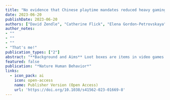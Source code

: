 ```yaml
---
title: "No evidence that Chinese playtime mandates reduced heavy gaming in one segment of the video games industry"
date: 2023-06-20
publishDate: 2023-06-20
authors: ["David Zendle", "Catherine Flick", "Elena Gordon-Petrovskaya", "Nick Ballou", "Leon Y. Xiao", "Anders Drachen"]
author_notes:
- ""
- ""
- ""
- "That's me!"
publication_types: ["2"]
abstract: "**Background and Aims** Loot boxes are items in video games that may be bought for real-world money but provide ran- domized rewards. Formal similarities between loot boxes and gambling have led to concerns that they may provide a ‘gateway’ to gambling amongst children. However, the availability of loot boxes is unclear. This study aimed to determine what proportion of top-grossing video games contained loot boxes, and how many of those games were available to children. **Design, setting and cases** Survey of the 100 top-grossing games on both the Google Play store and the Apple App store, and the top 50 most-played games on Steam according to the data aggregator SteamSpy. Measurements The prevalence of loot boxes was measured for each platform outlined above, split by age rating. **Findings** A total of 58.0% of the top games on the Google Play store contained loot boxes, 59.0% of the top iPhone games contained loot boxes and 36.0% of the top games on the Steam store contained loot boxes; 93.1% of the Android games that featured loot boxes and 94.9% of the iPhone games that featured loot boxes were deemed suitable for children aged 12+. Age ratings were more conservative for desktop games. Only 38.8% of desktop games that featured loot boxes were available to children aged 12+. **Conclusions** Loot boxes appear to be prevalent in video games that are deemed suitable for children, especially on mobile platforms."
featured: false
publication: "*Nature Human Behavior*"
links:
  - icon_pack: ai
    icon: open-access
    name: Publisher Version (Open Access)
    url: 'https://doi.org/10.1038/s41562-023-01669-8'
---
```


